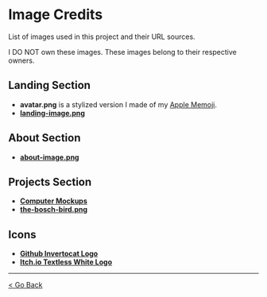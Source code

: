 # Image Credits

List of images used in this project and their URL sources.

I DO NOT own these images. These images belong to their respective owners.

## Landing Section

- **avatar.png** is a stylized version I made of my [Apple Memoji](https://support.apple.com/en-us/111115).
- [**landing-image.png**](https://www.freepik.com/free-vector/computer-engineer-stickers-collection-with-kimchi-hamster_62989951.htm#fromView=search&page=1&position=8&uuid=c19f65c1-c0d2-467d-b51d-691876f3e1b0)

## About Section

- [**about-image.png**](https://www.freepik.com/free-photo/laptop-with-notebook-small-flamingos-table_3688269.htm#fromView=search&page=1&position=6&uuid=296d2c7d-97bf-415e-a1dd-97b564873a6a)

## Projects Section

- [**Computer Mockups**](https://www.freepik.com/mockup-generator)
- [**the-bosch-bird.png**](https://archief.ntr.nl/tuinderlusten/en.html#)

## Icons

- [**Github Invertocat Logo**](https://github.com/logos)
- [**Itch.io Textless White Logo**](https://itch.io/press-kit)

---

[< Go Back](https://github.com/ev2070/eviii-portfolio)
